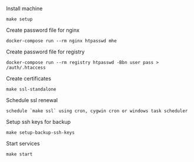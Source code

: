 Install machine
```
make setup
```

Create password file for nginx
```
docker-compose run --rm nginx htpasswd mhe
```

Create password file for registry
```
docker-compose run --rm registry htpasswd -Bbn user pass > /auth/.htaccess
```

Create certificates
```
make ssl-standalone
```

Schedule ssl renewal
```
schedule `make ssl` using cron, cygwin cron or windows task scheduler
```

Setup ssh keys for backup
```
make setup-backup-ssh-keys
```

Start services
```
make start
```
